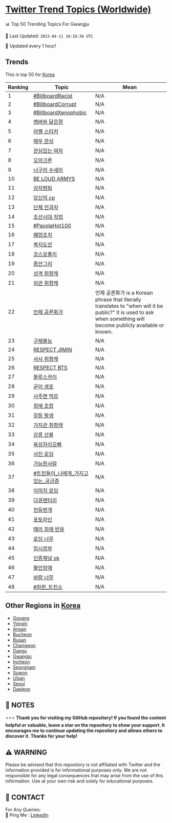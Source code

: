 [Twitter Trend Topics (Worldwide)](https://github.com/ErcinDedeoglu/Twitter-Trend-Topics)
==========


📊 Top 50 Trending Topics For Gwangju

📆 Last Updated: `2023-04-11 10:18:36 UTC`

🔧 Updated every 1 hour!


## Trends

This is top 50 for [Korea](</Korea>)

| Ranking | Topic | Mean |
| ------- | ------------ | ------------ |
| 1 | [#BillboardRacist](http://twitter.com/search?q=%23BillboardRacist) | N/A |
| 2 | [#BillboardCorrupt](http://twitter.com/search?q=%23BillboardCorrupt) | N/A |
| 3 | [#BillboardXenophobic](http://twitter.com/search?q=%23BillboardXenophobic) | N/A |
| 4 | [멤버와 닮은점](http://twitter.com/search?q=%eb%a9%a4%eb%b2%84%ec%99%80+%eb%8b%ae%ec%9d%80%ec%a0%90) | N/A |
| 5 | [라벨 스티커](http://twitter.com/search?q=%eb%9d%bc%eb%b2%a8+%ec%8a%a4%ed%8b%b0%ec%bb%a4) | N/A |
| 6 | [매우 관심](http://twitter.com/search?q=%eb%a7%a4%ec%9a%b0+%ea%b4%80%ec%8b%ac) | N/A |
| 7 | [관심있는 여자](http://twitter.com/search?q=%ea%b4%80%ec%8b%ac%ec%9e%88%eb%8a%94+%ec%97%ac%ec%9e%90) | N/A |
| 8 | [오미크론](http://twitter.com/search?q=%ec%98%a4%eb%af%b8%ed%81%ac%eb%a1%a0) | N/A |
| 9 | [너구리 수세미](http://twitter.com/search?q=%eb%84%88%ea%b5%ac%eb%a6%ac+%ec%88%98%ec%84%b8%eb%af%b8) | N/A |
| 10 | [BE LOUD ARMYS](http://twitter.com/search?q=BE+LOUD+ARMYS) | N/A |
| 11 | [삼자범퇴](http://twitter.com/search?q=%ec%82%bc%ec%9e%90%eb%b2%94%ed%87%b4) | N/A |
| 12 | [당신의 cp](http://twitter.com/search?q=%eb%8b%b9%ec%8b%a0%ec%9d%98+cp) | N/A |
| 13 | [단체 전과자](http://twitter.com/search?q=%eb%8b%a8%ec%b2%b4+%ec%a0%84%ea%b3%bc%ec%9e%90) | N/A |
| 14 | [조선시대 직업](http://twitter.com/search?q=%ec%a1%b0%ec%84%a0%ec%8b%9c%eb%8c%80+%ec%a7%81%ec%97%85) | N/A |
| 15 | [#PayolaHot100](http://twitter.com/search?q=%23PayolaHot100) | N/A |
| 16 | [폐업조치](http://twitter.com/search?q=%ed%8f%90%ec%97%85%ec%a1%b0%ec%b9%98) | N/A |
| 17 | [복지도안](http://twitter.com/search?q=%eb%b3%b5%ec%a7%80%eb%8f%84%ec%95%88) | N/A |
| 18 | [코스모폴리](http://twitter.com/search?q=%ec%bd%94%ec%8a%a4%eb%aa%a8%ed%8f%b4%eb%a6%ac) | N/A |
| 19 | [좀안그리](http://twitter.com/search?q=%ec%a2%80%ec%95%88%ea%b7%b8%eb%a6%ac) | N/A |
| 20 | [성격 취향캐](http://twitter.com/search?q=%ec%84%b1%ea%b2%a9+%ec%b7%a8%ed%96%a5%ec%ba%90) | N/A |
| 21 | [외관 취향캐](http://twitter.com/search?q=%ec%99%b8%ea%b4%80+%ec%b7%a8%ed%96%a5%ec%ba%90) | N/A |
| 22 | [언제 공론화가](http://twitter.com/search?q=%ec%96%b8%ec%a0%9c+%ea%b3%b5%eb%a1%a0%ed%99%94%ea%b0%80) | 언제 공론화가 is a Korean phrase that literally translates to "when will it be public?" It is used to ask when something will become publicly available or known. |
| 23 | [구제불능](http://twitter.com/search?q=%ea%b5%ac%ec%a0%9c%eb%b6%88%eb%8a%a5) | N/A |
| 24 | [RESPECT JIMIN](http://twitter.com/search?q=RESPECT+JIMIN) | N/A |
| 25 | [서사 취향캐](http://twitter.com/search?q=%ec%84%9c%ec%82%ac+%ec%b7%a8%ed%96%a5%ec%ba%90) | N/A |
| 26 | [RESPECT BTS](http://twitter.com/search?q=RESPECT+BTS) | N/A |
| 27 | [블루스카이](http://twitter.com/search?q=%eb%b8%94%eb%a3%a8%ec%8a%a4%ec%b9%b4%ec%9d%b4) | N/A |
| 28 | [굳이 생포](http://twitter.com/search?q=%ea%b5%b3%ec%9d%b4+%ec%83%9d%ed%8f%ac) | N/A |
| 29 | [사주면 먹음](http://twitter.com/search?q=%ec%82%ac%ec%a3%bc%eb%a9%b4+%eb%a8%b9%ec%9d%8c) | N/A |
| 30 | [최애 조합](http://twitter.com/search?q=%ec%b5%9c%ec%95%a0+%ec%a1%b0%ed%95%a9) | N/A |
| 31 | [갈등 발생](http://twitter.com/search?q=%ea%b0%88%eb%93%b1+%eb%b0%9c%ec%83%9d) | N/A |
| 32 | [가치관 취향캐](http://twitter.com/search?q=%ea%b0%80%ec%b9%98%ea%b4%80+%ec%b7%a8%ed%96%a5%ec%ba%90) | N/A |
| 33 | [강릉 산불](http://twitter.com/search?q=%ea%b0%95%eb%a6%89+%ec%82%b0%eb%b6%88) | N/A |
| 34 | [육성자이오빠](http://twitter.com/search?q=%ec%9c%a1%ec%84%b1%ec%9e%90%ec%9d%b4%ec%98%a4%eb%b9%a0) | N/A |
| 35 | [사진 로딩](http://twitter.com/search?q=%ec%82%ac%ec%a7%84+%eb%a1%9c%eb%94%a9) | N/A |
| 36 | [가능한사람](http://twitter.com/search?q=%ea%b0%80%eb%8a%a5%ed%95%9c%ec%82%ac%eb%9e%8c) | N/A |
| 37 | [#트친들이_나에게_가지고있는_궁금증](http://twitter.com/search?q=%23%ed%8a%b8%ec%b9%9c%eb%93%a4%ec%9d%b4_%eb%82%98%ec%97%90%ea%b2%8c_%ea%b0%80%ec%a7%80%ea%b3%a0%ec%9e%88%eb%8a%94_%ea%b6%81%ea%b8%88%ec%a6%9d) | N/A |
| 38 | [이미지 로딩](http://twitter.com/search?q=%ec%9d%b4%eb%af%b8%ec%a7%80+%eb%a1%9c%eb%94%a9) | N/A |
| 39 | [다큐멘터리](http://twitter.com/search?q=%eb%8b%a4%ed%81%90%eb%a9%98%ed%84%b0%eb%a6%ac) | N/A |
| 40 | [천둥번개](http://twitter.com/search?q=%ec%b2%9c%eb%91%a5%eb%b2%88%ea%b0%9c) | N/A |
| 41 | [포토라인](http://twitter.com/search?q=%ed%8f%ac%ed%86%a0%eb%9d%bc%ec%9d%b8) | N/A |
| 42 | [때의 최애 반응](http://twitter.com/search?q=%eb%95%8c%ec%9d%98+%ec%b5%9c%ec%95%a0+%eb%b0%98%ec%9d%91) | N/A |
| 43 | [로딩 너무](http://twitter.com/search?q=%eb%a1%9c%eb%94%a9+%eb%84%88%eb%ac%b4) | N/A |
| 44 | [임시정부](http://twitter.com/search?q=%ec%9e%84%ec%8b%9c%ec%a0%95%eb%b6%80) | N/A |
| 45 | [인증채널 ok](http://twitter.com/search?q=%ec%9d%b8%ec%a6%9d%ec%b1%84%eb%84%90+ok) | N/A |
| 46 | [불안장애](http://twitter.com/search?q=%eb%b6%88%ec%95%88%ec%9e%a5%ec%95%a0) | N/A |
| 47 | [바람 너무](http://twitter.com/search?q=%eb%b0%94%eb%9e%8c+%eb%84%88%eb%ac%b4) | N/A |
| 48 | [#파판_트친소](http://twitter.com/search?q=%23%ed%8c%8c%ed%8c%90_%ed%8a%b8%ec%b9%9c%ec%86%8c) | N/A |



## Other Regions in [Korea](</Korea>)

* [Goyang](</Korea/Goyang.md>)
* [Yongin](</Korea/Yongin.md>)
* [Ansan](</Korea/Ansan.md>)
* [Bucheon](</Korea/Bucheon.md>)
* [Busan](</Korea/Busan.md>)
* [Changwon](</Korea/Changwon.md>)
* [Daegu](</Korea/Daegu.md>)
* [Gwangju](</Korea/Gwangju.md>)
* [Incheon](</Korea/Incheon.md>)
* [Seongnam](</Korea/Seongnam.md>)
* [Suwon](</Korea/Suwon.md>)
* [Ulsan](</Korea/Ulsan.md>)
* [Seoul](</Korea/Seoul.md>)
* [Daejeon](</Korea/Daejeon.md>)



## 📝 NOTES

⭐⭐⭐ **Thank you for visiting my GitHub repository! If you found the content helpful or valuable, leave a star on the repository to show your support. It encourages me to continue updating the repository and allows others to discover it. Thanks for your help!**


## ⚠️ WARNING

Please be advised that this repository is not affiliated with Twitter and the information provided is for informational purposes only. We are not responsible for any legal consequences that may arise from the use of this information. Use at your own risk and solely for educational purposes.


## 📨 CONTACT

 For Any Queries:  
            🏓 Ping Me : [LinkedIn](https://www.linkedin.com/in/ercindedeoglu/)
